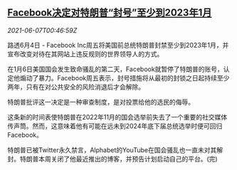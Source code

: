 <!--1623027662000-->
[Facebook决定对特朗普“封号”至少到2023年1月](https://cn.reuters.com/article/facebook-blocking-trump-0604-fri-idCNKCS2DJ01E)
------

<div><i>2021-06-07T00:46:59Z</i></div><p>路透6月4日 - Facebook Inc周五将美国前总统特朗普封禁至少到2023年1月，并宣布改变对待在其网站上违反规则的世界领导人的方式。</p><p>在1月6日美国国会发生致命骚乱的第二天，Facebook就暂停了特朗普的账号，认定他煽动了暴力。Facebook周五表示，封号措施将从最初的封锁之日起持续至少两年，只有在对公共安全的风险消退后才会解除。</p><p>特朗普批评这一决定是一种审查制度，是对投票给他的选民的侮辱。</p><p>这条新的时间表使特朗普在2022年11月的国会选举前失去了一个重要的社交媒体传声筒。然而，这意味着他有可能在远未到2024年底下届总统选举时便可回归Facebook。</p><p>特朗普已被Twitter永久禁言，Alphabet的YouTube在国会骚乱也一直未对其解封。特朗普本周关闭了他最近推出的博客，并预告计划启动自己的平台。(完)</p>

